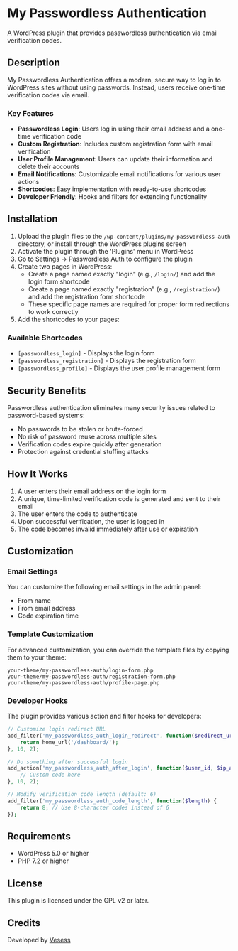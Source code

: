 # My Passwordless Authentication

A WordPress plugin that provides passwordless authentication via email verification codes.

## Description

My Passwordless Authentication offers a modern, secure way to log in to WordPress sites without using passwords. Instead, users receive one-time verification codes via email.

### Key Features

* **Passwordless Login**: Users log in using their email address and a one-time verification code
* **Custom Registration**: Includes custom registration form with email verification
* **User Profile Management**: Users can update their information and delete their accounts
* **Email Notifications**: Customizable email notifications for various user actions
* **Shortcodes**: Easy implementation with ready-to-use shortcodes
* **Developer Friendly**: Hooks and filters for extending functionality

## Installation

1. Upload the plugin files to the `/wp-content/plugins/my-passwordless-auth` directory, or install through the WordPress plugins screen
2. Activate the plugin through the 'Plugins' menu in WordPress
3. Go to Settings → Passwordless Auth to configure the plugin
4. Create two pages in WordPress:
   * Create a page named exactly "login" (e.g., `/login/`) and add the login form shortcode
   * Create a page named exactly "registration" (e.g., `/registration/`) and add the registration form shortcode
   * These specific page names are required for proper form redirections to work correctly
5. Add the shortcodes to your pages:

### Available Shortcodes

* `[passwordless_login]` - Displays the login form
* `[passwordless_registration]` - Displays the registration form
* `[passwordless_profile]` - Displays the user profile management form

## Security Benefits

Passwordless authentication eliminates many security issues related to password-based systems:

* No passwords to be stolen or brute-forced
* No risk of password reuse across multiple sites
* Verification codes expire quickly after generation
* Protection against credential stuffing attacks

## How It Works

1. A user enters their email address on the login form
2. A unique, time-limited verification code is generated and sent to their email
3. The user enters the code to authenticate
4. Upon successful verification, the user is logged in
5. The code becomes invalid immediately after use or expiration

## Customization

### Email Settings

You can customize the following email settings in the admin panel:

* From name
* From email address
* Code expiration time

### Template Customization

For advanced customization, you can override the template files by copying them to your theme:

```
your-theme/my-passwordless-auth/login-form.php
your-theme/my-passwordless-auth/registration-form.php
your-theme/my-passwordless-auth/profile-page.php
```

### Developer Hooks

The plugin provides various action and filter hooks for developers:

```php
// Customize login redirect URL
add_filter('my_passwordless_auth_login_redirect', function($redirect_url, $user_id) {
    return home_url('/dashboard/');
}, 10, 2);

// Do something after successful login
add_action('my_passwordless_auth_after_login', function($user_id, $ip_address) {
    // Custom code here
}, 10, 2);

// Modify verification code length (default: 6)
add_filter('my_passwordless_auth_code_length', function($length) {
    return 8; // Use 8-character codes instead of 6
});
```

## Requirements

* WordPress 5.0 or higher
* PHP 7.2 or higher

## License

This plugin is licensed under the GPL v2 or later.

## Credits

Developed by [Vesess](https://www.vesess.com/)
